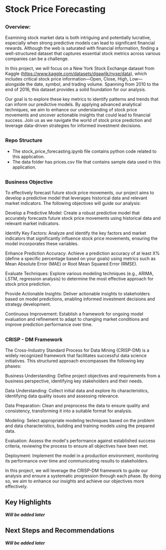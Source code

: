 ## <h1><b>Stock Price Forecasting</b></h1>

## <h3>Overview:</h3>
<p>
Examining stock market data is both intriguing and potentially lucrative, especially when strong predictive models can lead to significant financial rewards. Although the web is saturated with financial information, finding a well-structured dataset that captures essential stock metrics across various companies can be a challenge.

In this project, we will focus on a New York Stock Exchange dataset from Kaggle (https://www.kaggle.com/datasets/dgawlik/nyse/data), which includes critical stock price information—Open, Close, High, Low—alongside the date, symbol, and trading volume. Spanning from 2010 to the end of 2016, this dataset provides a solid foundation for our analysis.

Our goal is to explore these key metrics to identify patterns and trends that can inform our predictive models. By applying advanced analytical techniques, we aim to enhance our understanding of stock price movements and uncover actionable insights that could lead to financial success. Join us as we navigate the world of stock price prediction and leverage data-driven strategies for informed investment decisions.
</p>

## <h3>Repo Structure</h3>
* The stock_price_forecasting.ipynb file contains python code related to this application.
* The data folder has prices.csv file that contains sample data used in this application.

## <h3>Business Objective</h3>
<p>
To effectively forecast future stock price movements, our project aims to develop a predictive model that leverages historical data and relevant market indicators. The following objectives will guide our analysis:

Develop a Predictive Model: Create a robust predictive model that accurately forecasts future stock price movements using historical data and relevant market indicators.

Identify Key Factors: Analyze and identify the key factors and market indicators that significantly influence stock price movements, ensuring the model incorporates these variables.

Enhance Prediction Accuracy: Achieve a prediction accuracy of at least X% (define a specific percentage based on your goals) using metrics such as Mean Absolute Error (MAE) or Root Mean Squared Error (RMSE).

Evaluate Techniques: Explore various modeling techniques (e.g., ARIMA, LSTM, regression analysis) to determine the most effective approach for stock price prediction.

Provide Actionable Insights: Deliver actionable insights to stakeholders based on model predictions, enabling informed investment decisions and strategy development.

Continuous Improvement: Establish a framework for ongoing model evaluation and refinement to adapt to changing market conditions and improve prediction performance over time.
</p>

## <h3>CRISP - DM Framework</h3>
<p>
 The Cross-Industry Standard Process for Data Mining (CRISP-DM) is a widely recognized framework that facilitates successful data science initiatives. This structured approach encompasses the following key phases:

Business Understanding: Define project objectives and requirements from a business perspective, identifying key stakeholders and their needs.

Data Understanding: Collect initial data and explore its characteristics, identifying data quality issues and assessing relevance.

Data Preparation: Clean and preprocess the data to ensure quality and consistency, transforming it into a suitable format for analysis.

Modeling: Select appropriate modeling techniques based on the problem and data characteristics, building and training models using the prepared data.

Evaluation: Assess the model's performance against established success criteria, reviewing the process to ensure all objectives have been met.

Deployment: Implement the model in a production environment, monitoring its performance over time and communicating results to stakeholders.

In this project, we will leverage the CRISP-DM framework to guide our analysis and ensure a systematic progression through each phase. By doing so, we aim to enhance our insights and achieve our objectives more effectively. 
</p>

## Key Highlights
##### Will be added later

## Next Steps and Recommendations
##### Will be added later
